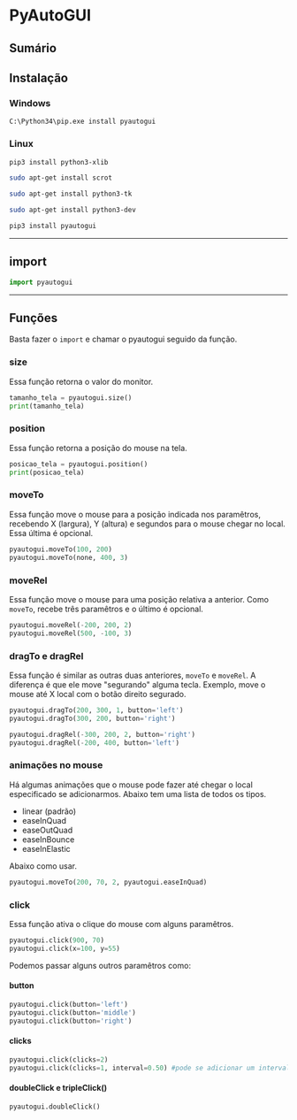 # PyAutoGUI

## Sumário


## Instalação
### Windows
```shell
C:\Python34\pip.exe install pyautogui
```

### Linux
```bash
pip3 install python3-xlib
```

```bash
sudo apt-get install scrot
```

```bash
sudo apt-get install python3-tk
```

```bash
sudo apt-get install python3-dev
```

```bash
pip3 install pyautogui
```


***

## import 
```python
import pyautogui
```


***

## Funções
Basta fazer o ```import``` e chamar o pyautogui seguido da função.

### size
Essa função retorna o valor do monitor.

```python
tamanho_tela = pyautogui.size()
print(tamanho_tela)
```


### position
Essa função retorna a posição do mouse na tela.

```python
posicao_tela = pyautogui.position()
print(posicao_tela)
```


### moveTo
Essa função move o mouse para a posição indicada nos paramêtros, recebendo X (largura), Y (altura) e segundos para o mouse chegar no local. Essa última é opcional.

```python
pyautogui.moveTo(100, 200)
pyautogui.moveTo(none, 400, 3)
```


### moveRel
Essa função move o mouse para uma posição relativa a anterior. Como ```moveTo```, recebe três paramêtros e o último é opcional.

```python
pyautogui.moveRel(-200, 200, 2)
pyautogui.moveRel(500, -100, 3)

```


### dragTo e dragRel
Essa função é similar as outras duas anteriores, ```moveTo``` e ```moveRel```. A diferença é que ele move "segurando" alguma tecla. Exemplo, move o mouse até X local com o botão direito segurado.

```python
pyautogui.dragTo(200, 300, 1, button='left')
pyautogui.dragTo(300, 200, button='right')

pyautogui.dragRel(-300, 200, 2, button='right')
pyautogui.dragRel(-200, 400, button='left')
```


### animações no mouse
Há algumas animações que o mouse pode fazer até chegar o local especificado se adicionarmos. Abaixo tem uma lista de todos os tipos.

- linear (padrão)
- easeInQuad
- easeOutQuad
- easeInBounce
- easeInElastic

Abaixo como usar.

```python
pyautogui.moveTo(200, 70, 2, pyautogui.easeInQuad)
```


### click
Essa função ativa o clique do mouse com alguns paramêtros.

```python
pyautogui.click(900, 70)
pyautogui.click(x=100, y=55)
```

Podemos passar alguns outros paramêtros como:

#### button
```python
pyautogui.click(button='left')
pyautogui.click(button='middle')
pyautogui.click(button='right')
```

#### clicks
```python
pyautogui.click(clicks=2)
pyautogui.click(clicks=1, interval=0.50) #pode se adicionar um intervalo entre os clicks também
```

#### doubleClick e tripleClick()
```python
pyautogui.doubleClick()
```